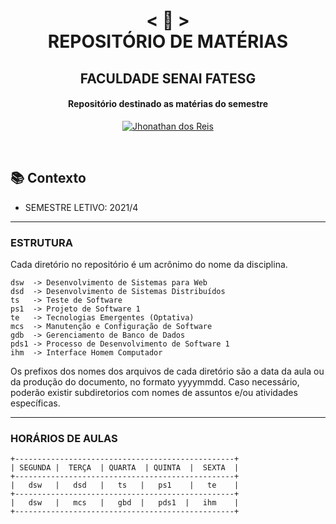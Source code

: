 <h1 align="center">
    < 📜 > <br>
REPOSITÓRIO DE MATÉRIAS
</h1>
    <h2 align="center">
    FACULDADE SENAI FATESG
    </h2>
<h4 align="center">
Repositório destinado as matérias do semestre
</h4>

<p align="center">
  <a href="https://github.com/jhonathandosreis">
    <img alt="Jhonathan dos Reis" src="https://img.shields.io/badge/Jhonathan dos Reis-M.4-blue">
  </a>
</p>
<br>

## 📚 Contexto

- SEMESTRE LETIVO: 2021/4

---

### ESTRUTURA

Cada diretório no repositório é um acrônimo do nome da disciplina.

```
dsw  -> Desenvolvimento de Sistemas para Web
dsd  -> Desenvolvimento de Sistemas Distribuídos
ts   -> Teste de Software
ps1  -> Projeto de Software 1
te   -> Tecnologias Emergentes (Optativa)
mcs  -> Manutenção e Configuração de Software
gdb  -> Gerenciamento de Banco de Dados
pds1 -> Processo de Desenvolvimento de Software 1
ihm  -> Interface Homem Computador

```
 Os prefixos dos nomes dos arquivos de cada diretório são a data da aula ou da produção do documento, no formato yyyymmdd. Caso necessário, poderão existir subdiretorios com nomes de assuntos e/ou atividades específicas. 

---
### HORÁRIOS DE AULAS

```
+-------------------------------------------------+
| SEGUNDA |  TERÇA  | QUARTA  | QUINTA  |  SEXTA  |
+-------------------------------------------------+
|   dsw   |   dsd   |   ts   |   ps1    |   te    |
+-------------------------------------------------+
|   dsw   |   mcs   |   gbd  |   pds1  |   ihm    |
+-------------------------------------------------+
```
